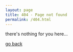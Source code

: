 ```yaml
---
layout: page
title: 404 - Page not found
permalink: /404.html
---
```


there's nothing for you here...

<a href="{{ site.baseurl }}/">go back</a>
